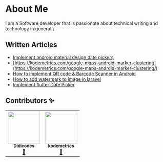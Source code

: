 
<!--
### Hi there 👋
**kodemetrics/kodemetrics** is a ✨ _special_ ✨ repository because its `README.md` (this file) appears on your GitHub profile.

Here are some ideas to get you started:

- 🔭 I’m currently working on ...
- 🌱 I’m currently learning ...
- 👯 I’m looking to collaborate on ...
- 🤔 I’m looking for help with ...
- 💬 Ask me about ...
- 📫 How to reach me: ...
- 😄 Pronouns: ...
- ⚡ Fun fact: ...
-->

# About Me 

I am a Software developer that is passionate about technical writing and technology in general.\


## Written Articles

* [Implement android material design date pickers](https://kodemetrics.com/date-pickers/)
* [https://kodemetrics.com/google-maps-android-marker-clustering](https://kodemetrics.com/google-maps-android-marker-clustering/)
* [How to implement QR code & Barcode Scanner in Android](https://kodemetrics.com/android-barcode-scanner/)
* [How to add watermark to image in laravel](https://kodemetrics.com/add-watermark-to-image-in-laravel/)
* [Implement flutter Date Picker](https://dev.to/kodemetrics/implement-flutter-date-picker-28d0)


## Contributors ✨

<!-- ALL-CONTRIBUTORS-LIST:START - Do not remove or modify this section -->
<!-- prettier-ignore-start -->
<!-- markdownlint-disable -->
<table>
  <tr>
    <td align="center"><a href="http://edidiongasikpo.com/"><img src="https://avatars1.githubusercontent.com/u/28895379?v=4?s=100" width="100px;" alt=""/><br /><sub><b>Didicodes</b></sub></a><br /><a href="https://github.com/BolajiAyodeji/awesome-technical-writing/commits?author=edyasikpo" title="Documentation">📖</a></td>
	<td align="center"><a href="https://kodemetrics.com"><img src="https://avatars.githubusercontent.com/u/40427533?s=40&v=4?s=100" width="100px;" alt=""/><br /><sub><b>kodemetrics</b></sub></a><br /><a href="https://github.com/BolajiAyodeji/awesome-technical-writing/commits?author=edyasikpo" title="Documentation">📖</a></td>

  </tr>

</table>







